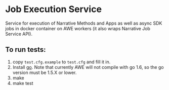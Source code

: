 # Job Execution Service
Service for execution of Narrative Methods and Apps as well as async SDK jobs in docker container on AWE workers (it also wraps Narrative Job Service API).

## To run tests:
1. copy `test.cfg.example` to `test.cfg` and fill it in.
2. Install [go](http://golang.org). Note that currently AWE will not compile
   with go 1.6, so the go version must be 1.5.X or lower.
3. make
4. make test